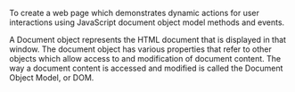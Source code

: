 
To create a web page which demonstrates dynamic actions for user interactions using JavaScript document object model methods and events.

A Document object represents the HTML document that is displayed in that window. The document object has various properties that refer to other objects which allow access to and modification of document content. The way a document content is accessed and modified is called the Document Object Model, or DOM.
